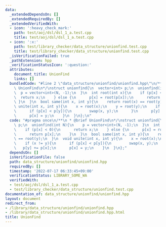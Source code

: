 ```yaml
---
data:
  _extendedDependsOn: []
  _extendedRequiredBy: []
  _extendedVerifiedWith:
  - icon: ':heavy_check_mark:'
    path: test/aoj/dsl/dsl_1_a.test.cpp
    title: test/aoj/dsl/dsl_1_a.test.cpp
  - icon: ':x:'
    path: test/library_checker/data_structure/unionfind.test.cpp
    title: test/library_checker/data_structure/unionfind.test.cpp
  _isVerificationFailed: true
  _pathExtension: hpp
  _verificationStatusIcon: ':question:'
  attributes:
    document_title: UnionFind
    links: []
  bundledCode: "#line 2 \"data_structure/unionfind/unionfind.hpp\"\n/**\n * @brief\
    \ UnionFind\n*/\nstruct unionfind{\n  vector<int> p;\n  unionfind(int N){\n  \
    \  p = vector<int>(N, -1);\n  }\n  int root(int x){\n    if (p[x] < 0){\n    \
    \  return x;\n    } else {\n      p[x] = root(p[x]);\n      return p[x];\n   \
    \ }\n  }\n  bool same(int x, int y){\n    return root(x) == root(y);\n  }\n  void\
    \ unite(int x, int y){\n    x = root(x);\n    y = root(y);\n    if (x != y){\n\
    \      if (p[x] < p[y]){\n        swap(x, y);\n      }\n      p[y] += p[x];\n\
    \      p[x] = y;\n    }\n  }\n};\n"
  code: "#pragma once\n/**\n * @brief UnionFind\n*/\nstruct unionfind{\n  vector<int>\
    \ p;\n  unionfind(int N){\n    p = vector<int>(N, -1);\n  }\n  int root(int x){\n\
    \    if (p[x] < 0){\n      return x;\n    } else {\n      p[x] = root(p[x]);\n\
    \      return p[x];\n    }\n  }\n  bool same(int x, int y){\n    return root(x)\
    \ == root(y);\n  }\n  void unite(int x, int y){\n    x = root(x);\n    y = root(y);\n\
    \    if (x != y){\n      if (p[x] < p[y]){\n        swap(x, y);\n      }\n   \
    \   p[y] += p[x];\n      p[x] = y;\n    }\n  }\n};"
  dependsOn: []
  isVerificationFile: false
  path: data_structure/unionfind/unionfind.hpp
  requiredBy: []
  timestamp: '2022-07-17 06:33:45+09:00'
  verificationStatus: LIBRARY_SOME_WA
  verifiedWith:
  - test/aoj/dsl/dsl_1_a.test.cpp
  - test/library_checker/data_structure/unionfind.test.cpp
documentation_of: data_structure/unionfind/unionfind.hpp
layout: document
redirect_from:
- /library/data_structure/unionfind/unionfind.hpp
- /library/data_structure/unionfind/unionfind.hpp.html
title: UnionFind
---
```

